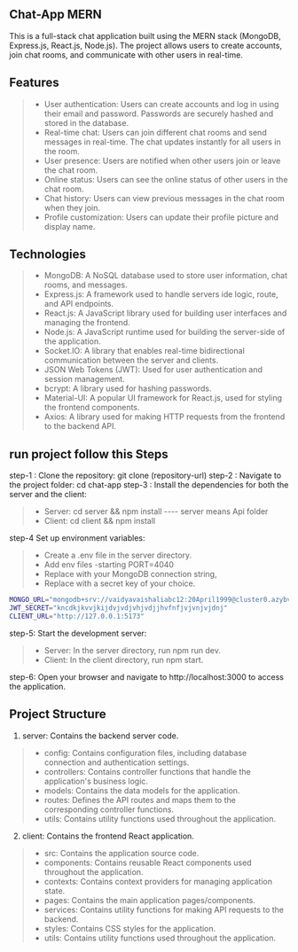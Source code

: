 ## Chat-App MERN
This is a full-stack chat application built using the MERN stack (MongoDB, Express.js, React.js, Node.js). The project allows users to create accounts, join chat rooms, and communicate with other users in real-time.

## Features

> - User authentication: Users can create accounts and log in using their email and password. Passwords are securely hashed and stored in the database.
>- Real-time chat: Users can join different chat rooms and send messages in real-time. The chat updates instantly for all users in the room.
>- User presence: Users are notified when other users join or leave the chat room.
>- Online status: Users can see the online status of other users in the chat room.
>- Chat history: Users can view previous messages in the chat room when they join.
>- Profile customization: Users can update their profile picture and display name.


## Technologies 

>- MongoDB: A NoSQL database used to store user information, chat rooms, and messages.
>- Express.js: A framework used to handle servers ide logic, route, and API endpoints.
>- React.js: A JavaScript library used for building user interfaces and managing the frontend.
>- Node.js: A JavaScript runtime used for building the server-side of the application.
>- Socket.IO: A library that enables real-time bidirectional communication between the server and clients.
>- JSON Web Tokens (JWT): Used for user authentication and session management.
>- bcrypt: A library used for hashing passwords.
>- Material-UI: A popular UI framework for React.js, used for styling the frontend components.
>- Axios: A library used for making HTTP requests from the frontend to the backend API.

## run project follow this Steps

step-1 : Clone the repository: git clone (repository-url)
step-2 : Navigate to the project folder: cd chat-app
step-3 : Install the dependencies for both the server and the client:
>- Server: cd server && npm install ---- server means Api folder
>- Client: cd client && npm install

step-4 Set up environment variables:
>- Create a .env file in the server directory.
>- Add env files
>-starting PORT=4040
>- Replace <your-mongodb-connection-string> with your MongoDB connection string,
>- Replace <your-jwt-secret> with a secret key of your choice.

```bash
MONGO_URL="mongodb+srv://vaidyavaishaliabc12:20April1999@cluster0.azybvnx.mongodb.net/?retryWrites=true&w=majority"
JWT_SECRET="kncdkjkvvjkijdvjvdjvhjvdjjhvfnfjvjvnjvjdnj"
CLIENT_URL="http://127.0.0.1:5173" 
```


step-5: Start the development server:
>- Server: In the server directory, run npm run dev.
>- Client: In the client directory, run npm start.

step-6: Open your browser and navigate to http://localhost:3000 to access the application.

## Project Structure
1. server: Contains the backend server code.
>- config: Contains configuration files, including database connection and authentication settings.
>- controllers: Contains controller functions that handle the application's business logic.
>- models: Contains the data models for the application.
>- routes: Defines the API routes and maps them to the corresponding controller functions.
>- utils: Contains utility functions used throughout the application.
2. client: Contains the frontend React application.
>- src: Contains the application source code.
>- components: Contains reusable React components used throughout the application.
>- contexts: Contains context providers for managing application state.
>- pages: Contains the main application pages/components.
>- services: Contains utility functions for making API requests to the backend.
>- styles: Contains CSS styles for the application.
>- utils: Contains utility functions used throughout the application.

